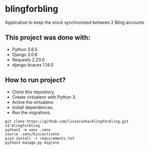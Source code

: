 # blingforbling
Application to keep the stock synchronized between 2 Bling accounts

## This project was done with:
* Python 3.8.5
* Django 3.0.6
* Requests 2.23.0
* django-braces 1.14.0

## How to run project?
* Clone this repository.
* Create virtualenv with Python 3.
* Active the virtualenv.
* Install dependences.
* Run the migrations.
```
git clone https://github.com/liviocunha/blingforbling.git
cd blingforbling
python3 -m venv .venv
source .venv/bin/activate
pip3 install -r requirements.txt
python3 manage.py migrate
```
